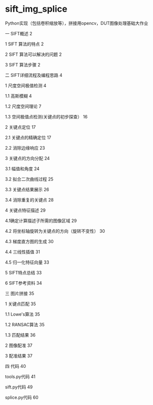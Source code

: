 # sift_img_splice
Python实现（包括卷积缩放等），拼接用opencv，DUT图像处理基础大作业


一 SIFT概述	2

1 SIFT 算法的特点	2

2 SIFT 算法可以解决的问题	2

3 SIFT 算法步骤	2

二 SIFT详细流程及编程思路	4

1 尺度空间极值检测	4

1.1 高斯模糊	4

1.2 尺度空间理论	7

1.3 空间极值点检测(关键点的初步探查）	16

2 关键点定位	17

2.1 关键点的精确定位	17

2.2 消除边缘响应	23

3 关键点的方向分配	24

3.1 幅值和角度	24

3.2 拟合二次曲线过程	25

3.3 关键点结果展示	26

3.4 消除重复的关键点	28

4 关键点特征描述	29

4.1确定计算描述子所需的图像区域	29

4.2 将坐标轴旋转为关键点的方向（旋转不变性）	30

4.3 梯度直方图的生成	30

4.4 三线性插值	31

4.5 归一化特征向量	33

5 SIFT特点总结	33

6 SIFT参考资料	34

三 图片拼接	35

1 关键点匹配	35

1.1 Lowe's算法	35

1.2 RANSAC算法	35

1.3 匹配结果	36

2 图像配准	37

3 配准结果	37

四 代码	40

tools.py代码	41

sift.py代码	49

splice.py代码	60

